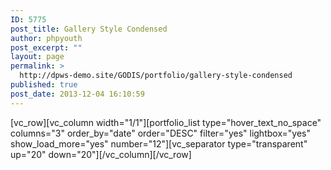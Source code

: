 ```yaml
---
ID: 5775
post_title: Gallery Style Condensed
author: phpyouth
post_excerpt: ""
layout: page
permalink: >
  http://dpws-demo.site/GODIS/portfolio/gallery-style-condensed
published: true
post_date: 2013-12-04 16:10:59
---
```

[vc_row][vc_column width="1/1"][portfolio_list type="hover_text_no_space" columns="3" order_by="date" order="DESC" filter="yes" lightbox="yes" show_load_more="yes" number="12"][vc_separator type="transparent" up="20" down="20"][/vc_column][/vc_row]